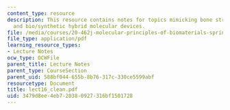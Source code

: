 ```yaml
---
content_type: resource
description: This resource contains notes for topics mimicking bone structure/assembly
  and bio/synthetic hybrid molecular devices.
file: /media/courses/20-462j-molecular-principles-of-biomaterials-spring-2006/3479d8ee4eb720380927316bf1501728_lect16_clean.pdf
file_type: application/pdf
learning_resource_types:
- Lecture Notes
ocw_type: OCWFile
parent_title: Lecture Notes
parent_type: CourseSection
parent_uid: 588bf044-655b-8b76-317c-330ce5599abf
resourcetype: Document
title: lect16_clean.pdf
uid: 3479d8ee-4eb7-2038-0927-316bf1501728
---
```


